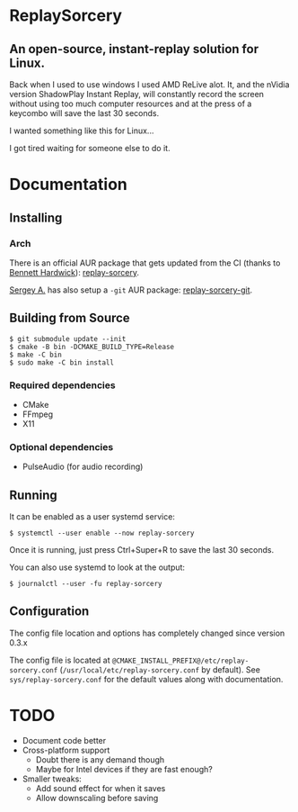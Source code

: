 # ReplaySorcery
## An open-source, instant-replay solution for Linux.
Back when I used to use windows I used AMD ReLive alot. It, and the nVidia version ShadowPlay Instant Replay, will constantly record the screen without using too much computer resources and at the press of a keycombo will save the last 30 seconds.

I wanted something like this for Linux...

I got tired waiting for someone else to do it.

# Documentation
## Installing
### Arch
There is an official AUR package that gets updated from the CI (thanks to [Bennett Hardwick](https://github.com/bennetthardwick)): [replay-sorcery](https://aur.archlinux.org/packages/replay-sorcery).

[Sergey A.](https://github.com/murlakatamenka) has also setup a `-git` AUR package: [replay-sorcery-git](https://aur.archlinux.org/packages/replay-sorcery-git).

## Building from Source
```
$ git submodule update --init
$ cmake -B bin -DCMAKE_BUILD_TYPE=Release
$ make -C bin
$ sudo make -C bin install
```

### Required dependencies
- CMake
- FFmpeg
- X11

### Optional dependencies
- PulseAudio (for audio recording)

## Running
It can be enabled as a user systemd service:
```
$ systemctl --user enable --now replay-sorcery
```

Once it is running, just press Ctrl+Super+R to save the last 30 seconds.

You can also use systemd to look at the output:
```
$ journalctl --user -fu replay-sorcery
```

## Configuration
The config file location and options has completely changed since version 0.3.x

The config file is located at `@CMAKE_INSTALL_PREFIX@/etc/replay-sorcery.conf` (`/usr/local/etc/replay-sorcery.conf` by default). See `sys/replay-sorcery.conf` for the default values along with documentation.

# TODO
- Document code better
- Cross-platform support
  - Doubt there is any demand though
  - Maybe for Intel devices if they are fast enough?
- Smaller tweaks:
  - Add sound effect for when it saves
  - Allow downscaling before saving
